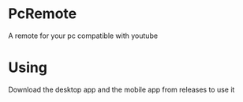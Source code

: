 # PcRemote
 A remote for your pc compatible with youtube
# Using
 Download the desktop app and the mobile app from releases to use it
